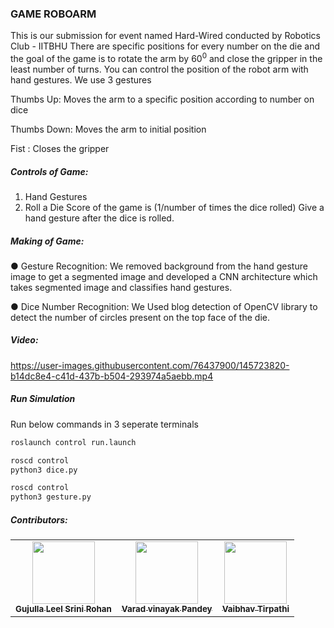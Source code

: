 ### GAME ROBOARM
This is our submission for event named Hard-Wired conducted by Robotics Club - IITBHU
There are specific positions for every number on the die and the goal of the game is to rotate the arm by
60<sup>0</sup>  and close the gripper in the least number of turns. You can control the position of the robot arm with
hand gestures.
We use 3 gestures

Thumbs Up: Moves the arm to a specific position according to number on dice

Thumbs Down: Moves the arm to initial position

Fist : Closes the gripper

##### Controls of Game:
1. Hand Gestures
2. Roll a Die
Score of the game is (1/number of times the dice rolled)
Give a hand gesture after the dice is rolled.
##### Making of Game:
● Gesture Recognition: We removed background from the hand gesture image to get a segmented
image and developed a CNN architecture which takes segmented image and classifies hand
gestures.

● Dice Number Recognition: We Used blog detection of OpenCV library to detect the number of
circles present on the top face of the die.

##### Video:
https://user-images.githubusercontent.com/76437900/145723820-b14dc8e4-c41d-437b-b504-293974a5aebb.mp4

##### Run Simulation
Run below commands in 3 seperate terminals
```bash
roslaunch control run.launch
```
```bash
roscd control
python3 dice.py
```
```bash
roscd control
python3 gesture.py
```
##### Contributors:
<table>
 <td align="center">
     <a href="https://github.com/Srini-Rohan">
    <img src="https://avatars.githubusercontent.com/u/76437900?v=4" width="100px;" alt=""/><br /><sub><b>Gujulla Leel Srini Rohan</b></sub></a><br />
    </td>
  <td align="center">
     <a href="https://github.com/SaiHarshaKarna">
    <img src="https://avatars.githubusercontent.com/u/90554422?v=4" width="100px;" alt=""/><br /><sub><b>Varad vinayak Pandey</b></sub></a><br />
	</td>
  <td align="center">
     <a href="https://github.com/AYUSH-ISHAN">
    <img src="https://avatars.githubusercontent.com/u/77822265?v=4" width="100px;" alt=""/><br /><sub><b>Vaibhav Tirpathi</b></sub></a><br />
	</td>


</table>
